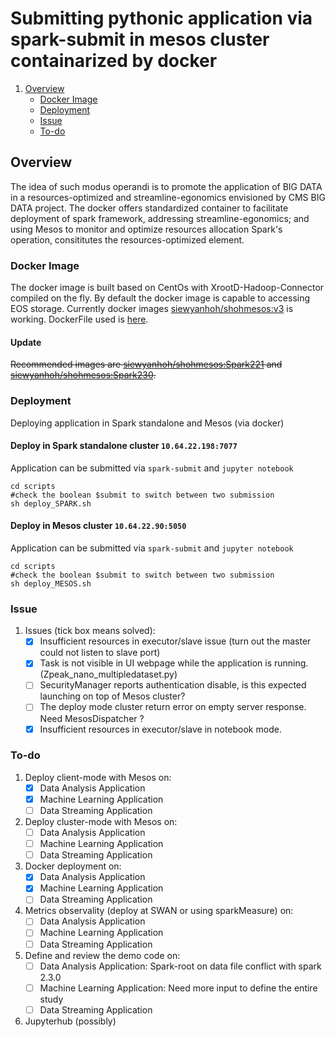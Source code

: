 # Submitting pythonic application via spark-submit in mesos cluster containarized by docker

1. [Overview](#Overview)
   * [Docker Image](#DockerImage)
   * [Deployment](#Deployment)
   * [Issue](#Issue)
   * [To-do](#To-do)

## Overview

   The idea of such modus operandi is to promote the application of BIG DATA in a resources-optimized and streamline-egonomics envisioned by CMS BIG DATA project. The docker offers standardized container to facilitate deployment of spark framework, addressing streamline-egonomics; and using Mesos to monitor and optimize resources allocation Spark's operation, consititutes the resources-optimized element.

### Docker Image

   The docker image is built based on CentOs with XrootD-Hadoop-Connector compiled on the fly. By default the docker image is capable to accessing EOS storage. Currently docker images [siewyanhoh/shohmesos:v3](https://hub.docker.com/r/siewyanhoh/shohmesos/) is working. DockerFile used is [here](https://github.com/SiewYan/BIGDATA-1/blob/docker_dev/Docker_dev/DockerFiles/Dockerfile_v3).

#### Update

   ~~Recommended images are [siewyanhoh/shohmesos:Spark221](https://github.com/SiewYan/BIGDATA-1/blob/docker_dev/Docker_dev/DockerFiles/Dockerfile_221) and [siewyanhoh/shohmesos:Spark230](https://github.com/SiewYan/BIGDATA-1/blob/docker_dev/Docker_dev/DockerFiles/Dockerfile_230_grid).~~

### Deployment

   Deploying application in Spark standalone and Mesos (via docker)

#### Deploy in Spark standalone cluster `10.64.22.198:7077`

   Application can be submitted via `spark-submit` and `jupyter notebook`
   
   ```
   cd scripts
   #check the boolean $submit to switch between two submission
   sh deploy_SPARK.sh
   ```

#### Deploy in Mesos cluster `10.64.22.90:5050`

   Application can be submitted	via `spark-submit` and `jupyter notebook`

   ```
   cd scripts
   #check the boolean $submit to switch	between	two submission
   sh deploy_MESOS.sh
   ```

### Issue

1. Issues (tick box means solved):
   - [x] Insufficient resources in executor/slave issue (turn out the master could not listen to slave port)
   - [x] Task is not visible in UI webpage while the application is running. (Zpeak_nano_multipledataset.py)
   - [ ] SecurityManager reports authentication disable, is this expected launching on top of Mesos cluster?
   - [ ] The deploy mode cluster return error on empty server response. Need MesosDispatcher ? 
   - [x] Insufficient resources in executor/slave in notebook mode.

### To-do

1. Deploy client-mode with Mesos on:
   - [x] Data Analysis Application
   - [x] Machine Learning Application
   - [ ] Data Streaming	Application

2. Deploy cluster-mode with Mesos on:
   - [ ] Data Analysis Application
   - [ ] Machine Learning Application
   - [ ] Data Streaming Application

3. Docker deployment on:
   - [x] Data Analysis Application
   - [x] Machine Learning Application
   - [ ] Data Streaming Application

4. Metrics observality (deploy at SWAN or using sparkMeasure) on:
   - [ ] Data Analysis Application
   - [ ] Machine Learning Application
   - [ ] Data Streaming	Application

5. Define and review the demo code on:
   - [ ] Data Analysis Application: Spark-root on data file conflict with spark 2.3.0
   - [ ] Machine Learning Application: Need more input to define the entire study 
   - [ ] Data Streaming Application

6. Jupyterhub (possibly)